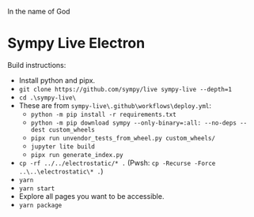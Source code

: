 In the name of God

# Sympy Live Electron

Build instructions:

- Install python and pipx.
- `git clone https://github.com/sympy/live sympy-live --depth=1`
- `cd .\sympy-live\`
- These are from `sympy-live\.github\workflows\deploy.yml`:
    - `python -m pip install -r requirements.txt`
    - `python -m pip download sympy --only-binary=:all: --no-deps --dest custom_wheels`
    - `pipx run unvendor_tests_from_wheel.py custom_wheels/`
    - `jupyter lite build`
    - `pipx run generate_index.py`
- `cp -rf ../../electrostatic/* .` (Pwsh: `cp -Recurse -Force ..\..\electrostatic\* .`)
- `yarn`
- `yarn start`
- Explore all pages you want to be accessible.
- `yarn package`
